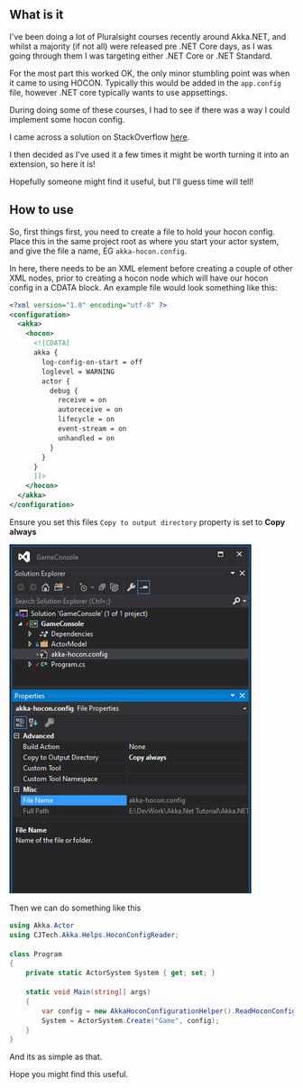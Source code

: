 ## What is it

I've been doing a lot of Pluralsight courses recently around Akka.NET, and whilst a majority (if not all) were released pre .NET Core days, as I was going through them I was targeting either .NET Core or .NET Standard.

For the most part this worked OK, the only minor stumbling point was when it came to using HOCON. Typically this would be added in the `app.config` file, however .NET core typically wants to use appsettings.

During doing some of these courses, I had to see if there was a way I could implement some hocon config.

I came across a solution on StackOverflow [here](https://stackoverflow.com/a/56459986/1798229).

I then decided as I've used it a few times it might be worth turning it into an extension, so here it is!

Hopefully someone might find it useful, but I'll guess time will tell!

## How to use

So, first things first, you need to create a file to hold your hocon config. Place this in the same project root as where you start your actor system, and give the file a name, EG `akka-hocon.config`.

In here, there needs to be an XML element before creating a couple of other XML nodes, prior to creating a hocon node which will have our hocon config in a CDATA block. An example file would look something like this:

```xml
<?xml version="1.0" encoding="utf-8" ?>
<configuration>
  <akka>
    <hocon>
      <![CDATA[
      akka {
        log-config-on-start = off
        loglevel = WARNING
        actor {
          debug {
            receive = on
            autoreceive = on
            lifecycle = on
            event-stream = on
            unhandled = on
          }
        }
      }
      ]]>
    </hocon>
  </akka>
</configuration>
```

Ensure you set this files `Copy to output directory` property is set to **Copy always**

![Copy to output directory](./CopyToOutputDirectory.png)

Then we can do something like this

```csharp
using Akka.Actor
using CJTech.Akka.Helps.HoconConfigReader;

class Program
{
    private static ActorSystem System { get; set; }

    static void Main(string[] args)
    {
        var config = new AkkaHoconConfigurationHelper().ReadHoconConfigFile($"{Directory.GetCurrentDirectory()}\\akka-hocon.config");
        System = ActorSystem.Create("Game", config);
    }
}
```

And its as simple as that.

Hope you might find this useful.